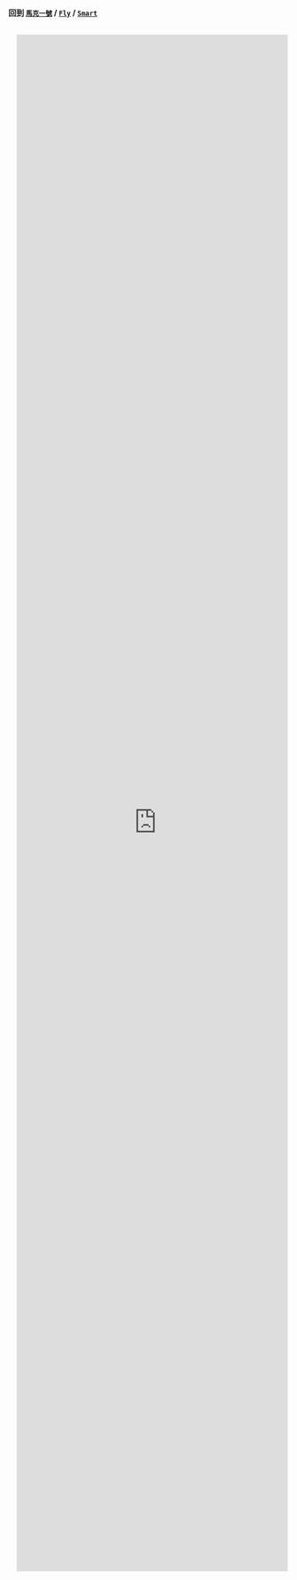 <style>
    h1,h6{
        display:none;
    }
    .article-container{
        width:100%;
        height:2770px;
        overflow:hidden;
        margin-top:30px
    }

    .article-container > iframe{
        position:relative;
        top:-80px;
        left:15px;
        border:none;
    }
</style>

<h4 class="" id="回到-馬克一號--Fly--Smart"><a class="anchor hidden-xs" href="#回到-馬克一號--Fly--Smart" title="回到-馬克一號--Fly--Smart" smoothhashscroll=""><i class="fa fa-link"></i></a>回到 <a href="https://md.kingkit.codes/s/OgoE3nvH8" target="_self" rel="noopener"><code>馬克一號</code></a> / <a href="https://md.kingkit.codes/s/YdJnx7l8r" target="_self" rel="noopener"><code>Fly</code></a> / <a href="https://md.kingkit.codes/s/jdIwhbQI2" target="_self" rel="noopener"><code>Smart</code></a></h4>

# 七段顯示器

###### tags: `Webduino`

<div class="article-container">

<iframe src="https://tutorials.webduino.io/zh-tw/docs/cloud/component/7-segment-display.html" width=100% height=3000px>

</div>
